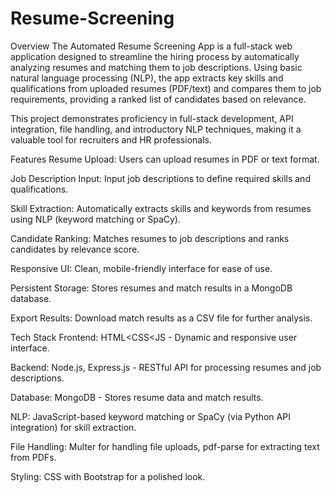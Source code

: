 # Resume-Screening
Overview
The Automated Resume Screening App is a full-stack web application designed to streamline the hiring process by automatically analyzing resumes and matching them to job descriptions. Using basic natural language processing (NLP), the app extracts key skills and qualifications from uploaded resumes (PDF/text) and compares them to job requirements, providing a ranked list of candidates based on relevance.

This project demonstrates proficiency in full-stack development, API integration, file handling, and introductory NLP techniques, making it a valuable tool for recruiters and HR professionals.

Features
Resume Upload: Users can upload resumes in PDF or text format.

Job Description Input: Input job descriptions to define required skills and qualifications.

Skill Extraction: Automatically extracts skills and keywords from resumes using NLP (keyword matching or SpaCy).

Candidate Ranking: Matches resumes to job descriptions and ranks candidates by relevance score.

Responsive UI: Clean, mobile-friendly interface for ease of use.

Persistent Storage: Stores resumes and match results in a MongoDB database.

Export Results: Download match results as a CSV file for further analysis.

Tech Stack
Frontend: HTML<CSS<JS - Dynamic and responsive user interface.

Backend: Node.js, Express.js - RESTful API for processing resumes and job descriptions.

Database: MongoDB - Stores resume data and match results.

NLP: JavaScript-based keyword matching or SpaCy (via Python API integration) for skill extraction.

File Handling: Multer for handling file uploads, pdf-parse for extracting text from PDFs.

Styling: CSS with Bootstrap for a polished look.

